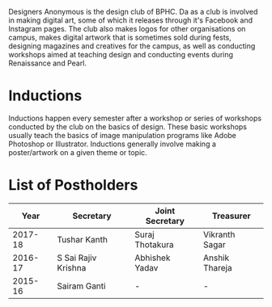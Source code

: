 <!-- TITLE: Designers Anonymous -->
<!-- SUBTITLE: Designers Anonymous, often abbreviated Da, is the design club of BITS Hyderabad. -->

Designers Anonymous is the design club of BPHC. Da as a club is involved in making digital art, some of which it releases through it's Facebook and Instagram pages. The club also makes logos for other organisations on campus, makes digital artwork that is sometimes sold during fests, designing magazines and creatives for the campus, as well as conducting workshops aimed at teaching design and conducting events during Renaissance and Pearl.
# Inductions
Inductions happen every semester after a workshop or series of workshops conducted by the club on the basics of design. These basic workshops usually teach the basics of image manipulation programs like Adobe Photoshop or Illustrator. Inductions generally involve making a poster/artwork on a given theme or topic.

# List of Postholders
| Year | Secretary | Joint Secretary | Treasurer |
|--|--|--|--|
| 2017-18 | Tushar Kanth | Suraj Thotakura | Vikranth Sagar |
| 2016-17 | S Sai Rajiv Krishna | Abhishek Yadav | Anshik Thareja |
| 2015-16 | Sairam Ganti | - | - |